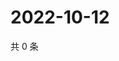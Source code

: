 # 2022-10-12

共 0 条

<!-- BEGIN WEIBO -->
<!-- 最后更新时间 Wed Oct 12 2022 16:24:08 GMT+0800 (China Standard Time) -->

<!-- END WEIBO -->
